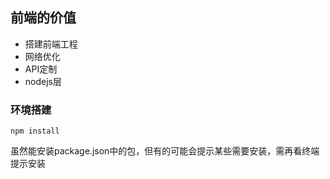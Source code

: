 ## 前端的价值

- 搭建前端工程
- 网络优化
- API定制
- nodejs层

### 环境搭建

```
npm install
```

虽然能安装package.json中的包，但有的可能会提示某些需要安装，需再看终端提示安装